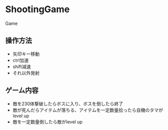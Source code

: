 # ShootingGame
Game

## 操作方法
* 矢印キー移動
* ctrl加速
* shift減速
* それ以外発射

## ゲーム内容
* 敵を230体撃破したらボスに入り、ボスを倒したら終了
* 敵が死んだらアイテムが落ちる、アイテムを一定数量拾ったら自機のタマがlevel up
* 敵を一定数量倒したら敵がlevel up
